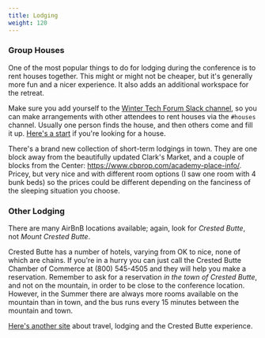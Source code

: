 ```yaml
---
title: Lodging
weight: 120
---
```


### Group Houses

One of the most popular things to do for lodging during the conference is to rent houses
together. This might or might not be cheaper, but it's generally more fun and
a nicer experience. It also adds an additional workspace for the retreat.

Make sure you add yourself to the [Winter Tech Forum Slack channel](https://join.slack.com/t/wtfconf/shared_invite/enQtNDk5MjUyMTc4MjkxLWUzMjkxNDM1MGM3MDU2MDJhYTRlODY5MjljOWNlYmQyMmNkMGRmMzlhMWE1ZmQ4NmIyY2JmODhkNWI0NDIyM2Y), so you can
make arrangements with other attendees to rent houses via the `#houses` channel. Usually one person
finds the house, and then others come and fill it up.
<a href="https://www.google.com/search?q=vacation+rentals+crested+butte&oq=vacation+rentals+cre&aqs=chrome.0.0j69i57j0l4.7893j0j7&sourceid=chrome&ie=UTF-8" target="_blank">Here's a start</a> if you're looking for a house.

There's a brand new collection of short-term lodgings in town. They are one block away from the beautifully updated Clark's Market, and a couple of blocks from the Center:
<https://www.cbprop.com/academy-place-info/>.
Pricey, but very nice and with different room options (I saw one room with 4 bunk beds) so the prices could be different depending on the fanciness of the sleeping situation you choose.

### Other Lodging

There are many AirBnB locations available; again, look for *Crested Butte*, not
*Mount Crested Butte*.

Crested Butte has a number of hotels, varying from OK to nice, none of which
are chains. If you're in a hurry you can just call the Crested Butte Chamber of
Commerce at (800) 545-4505 and they will help you make a reservation.
Remember to ask for a reservation *in the town of Crested Butte*, and
not on the mountain, in order to be close to the conference location.
However, in the Summer there are always more rooms available on the
mountain than in town, and the bus runs every 15 minutes between the
mountain and town.

[Here's another site](http://travelcrestedbutte.com/) about travel,
lodging and the Crested Butte experience.

